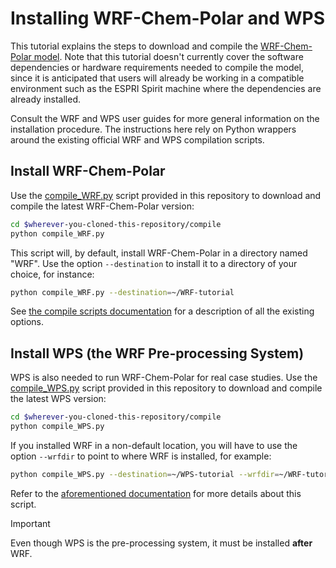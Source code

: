 # Installing WRF-Chem-Polar and WPS

This tutorial explains the steps to download and compile the [WRF-Chem-Polar model](https://github.com/Regional-Modeling-LATMOS-IGE/WRF-Chem-Polar). Note that this tutorial doesn't currently cover the software dependencies or hardware requirements needed to compile the model, since it is anticipated that users will already be working in a compatible environment such as the ESPRI Spirit machine where the dependencies are already installed.

Consult the WRF and WPS user guides for more general information on the installation procedure. The instructions here rely on Python wrappers around the existing official WRF and WPS compilation scripts.

## Install WRF-Chem-Polar

Use the [compile_WRF.py](../compile/compile_WRF.py) script provided in this repository to download and compile the latest WRF-Chem-Polar version:

```sh
cd $wherever-you-cloned-this-repository/compile
python compile_WRF.py
```

This script will, by default, install WRF-Chem-Polar in a directory named "WRF". Use the option `--destination` to install it to a directory of your choice, for instance:

```sh
python compile_WRF.py --destination=~/WRF-tutorial
```

See [the compile scripts documentation](../compile/README.md) for a description of all the existing options.

## Install WPS (the WRF Pre-processing System)

WPS is also needed to run WRF-Chem-Polar for real case studies. Use the [compile_WPS.py](../compile/compile_WPS.py) script provided in this repository to download and compile the latest WPS version:

```sh
cd $wherever-you-cloned-this-repository/compile
python compile_WPS.py
```

If you installed WRF in a non-default location, you will have to use the option `--wrfdir` to point to where WRF is installed, for example:

```sh
python compile_WPS.py --destination=~/WPS-tutorial --wrfdir=~/WRF-tutorial
```

Refer to the [aforementioned documentation](../compile/README.md) for more details about this script.

> [!IMPORTANT]
> Even though WPS is the pre-processing system, it must be installed **after** WRF.
